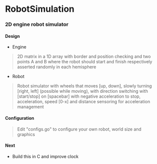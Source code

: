 # RobotSimulation
### 2D engine robot simulator

#### Design
* Engine
> 2D matrix in a 1D array with border and position checking and two points A and B where the robot should start and finish respectively asserted randomly in each hemisphere 
*  Robot
> Robot simulator with wheels that moves [up, down], slowly turning [right, left] (possible while moving), with direction switching with [start/stop] on [spacebar] with negative acceleration to stop, acceleration, speed [0-x] and distance sensoring for acceleration management

#### Configuration
> Edit "configs.go" to configure your own robot, world size and graphics

#### Next
- Build this in C and improve clock
